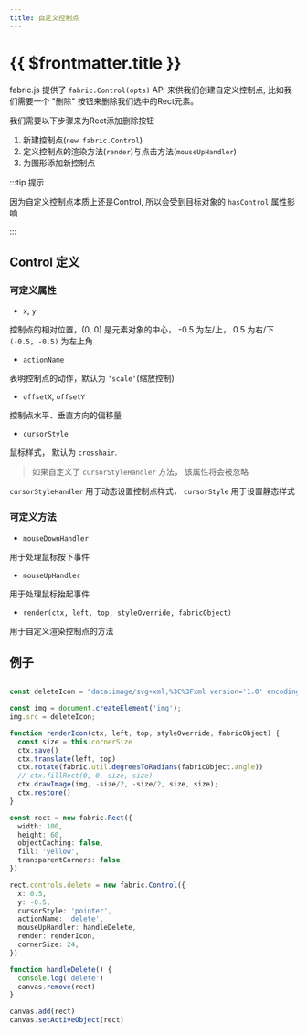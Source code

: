 ```yaml
---
title: 自定义控制点
---
```


# {{ $frontmatter.title }}

fabric.js 提供了 `fabric.Control(opts)` API 来供我们创建自定义控制点, 比如我们需要一个 "删除" 按钮来删除我们选中的Rect元素。

我们需要以下步骤来为Rect添加删除按钮

1. 新建控制点(`new fabric.Control`)
2. 定义控制点的渲染方法(`render`)与点击方法(`mouseUpHandler`)
3. 为图形添加新控制点

:::tip 提示

因为自定义控制点本质上还是Control, 所以会受到目标对象的 `hasControl` 属性影响

:::

## Control 定义

### 可定义属性

+ `x`, `y`

控制点的相对位置，(0, 0) 是元素对象的中心， -0.5 为左/上， 0.5 为右/下 `(-0.5, -0.5)` 为左上角

+ `actionName`

表明控制点的动作，默认为 `'scale'`(缩放控制)

+ `offsetX`, `offsetY`

控制点水平、垂直方向的偏移量

+ `cursorStyle`

鼠标样式， 默认为 `crosshair`.

> 如果自定义了 `cursorStyleHandler` 方法， 该属性将会被忽略

`cursorStyleHandler` 用于动态设置控制点样式， `cursorStyle` 用于设置静态样式

### 可定义方法

+ `mouseDownHandler`

用于处理鼠标按下事件

+ `mouseUpHandler`

用于处理鼠标抬起事件

+ `render(ctx, left, top, styleOverride, fabricObject)`

用于自定义渲染控制点的方法

## 例子

<Runnable type="view">

```ts

const deleteIcon = "data:image/svg+xml,%3C%3Fxml version='1.0' encoding='utf-8'%3F%3E%3C!DOCTYPE svg PUBLIC '-//W3C//DTD SVG 1.1//EN' 'http://www.w3.org/Graphics/SVG/1.1/DTD/svg11.dtd'%3E%3Csvg version='1.1' id='Ebene_1' xmlns='http://www.w3.org/2000/svg' xmlns:xlink='http://www.w3.org/1999/xlink' x='0px' y='0px' width='595.275px' height='595.275px' viewBox='200 215 230 470' xml:space='preserve'%3E%3Ccircle style='fill:%23F44336;' cx='299.76' cy='439.067' r='218.516'/%3E%3Cg%3E%3Crect x='267.162' y='307.978' transform='matrix(0.7071 -0.7071 0.7071 0.7071 -222.6202 340.6915)' style='fill:white;' width='65.545' height='262.18'/%3E%3Crect x='266.988' y='308.153' transform='matrix(0.7071 0.7071 -0.7071 0.7071 398.3889 -83.3116)' style='fill:white;' width='65.544' height='262.179'/%3E%3C/g%3E%3C/svg%3E"

const img = document.createElement('img');
img.src = deleteIcon;

function renderIcon(ctx, left, top, styleOverride, fabricObject) {
  const size = this.cornerSize
  ctx.save()
  ctx.translate(left, top)
  ctx.rotate(fabric.util.degreesToRadians(fabricObject.angle))
  // ctx.fillRect(0, 0, size, size)
  ctx.drawImage(img, -size/2, -size/2, size, size);
  ctx.restore()
}

const rect = new fabric.Rect({
  width: 100,
  height: 60,
  objectCaching: false,
  fill: 'yellow',
  transparentCorners: false,
})

rect.controls.delete = new fabric.Control({
  x: 0.5,
  y: -0.5,
  cursorStyle: 'pointer',
  actionName: 'delete',
  mouseUpHandler: handleDelete,
  render: renderIcon,
  cornerSize: 24,
})

function handleDelete() {
  console.log('delete')
  canvas.remove(rect)
}

canvas.add(rect) 
canvas.setActiveObject(rect)


```

</Runnable>

<script setup>
import Runnable from '../../components/Runnable.vue'

</script>
